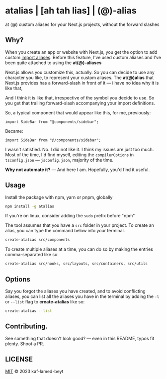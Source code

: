 # atalias | [ah tah lias] | (@)-alias

at (@) custom aliases for your Next.js projects, without the forward slashes

## Why?

When you create an app or website with Next.js, you get the option to add custom [import aliases](https://nextjs.org/docs/advanced-features/module-path-aliases). Before this feature, I've used custom aliases and I've been quite attached to using the **at(@)-aliases**

Next.js allows you customize this, actually. So you can decide to use any character you like, to represent your custom aliases. The **at(@)alias** that Next.js provides has a forward-slash in front of it &mdash; i have no idea why it is like that,

And I think it is like that, irrespective of the symbol you decide to use. So you get that trailing forward-slash accompanying your import definitions.

So, a typical component that would appear like this, for me, previously:

```tsx
import SideBar from "@components/sidebar";
```

Became:

```tsx
import SideBar from "@/components/sidebar";
```

I wasn't satisfied. No. I did not like it. I think my issues are just too much. Most of the time, I'd find myself, editing the `compilerOptions` in `tsconfig.json` &mdash; `jsconfig.json`, majority of the time.

**Why not automate it?** &mdash; And here I am. Hopefully, you'd find it useful.

## Usage

Install the package with npm, yarn or pnpm, globally

```bash
npm install -g atalias
```

If you're on linux, consider adding the `sudo` prefix before "npm"

The tool assumes that you have a `src` folder in your project. To create an alias, you can type the command below into your terminal.

```bash
create-atalias src/components
```

To create multiple aliases at a time, you can do so by making the entries comma-separated like so:

```bash
create-atalias src/hooks, src/layouts, src/containers, src/utils
```

## Options

Say you forgot the aliases you have created, and to avoid conflicting aliases, you can list all the aliases you have in the terminal by adding the `-l` or `--list` flag to **create-atalias** like so:

```bash
create-atalias --list
```

## Contributing.

See something that doesn't look good? &mdash; even in this README, typos fit plenty. Shoot a PR.

## LICENSE

[MIT](LICENSE) © 2023 kaf-lamed-beyt

